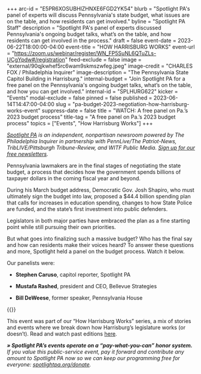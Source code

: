 +++
arc-id = "E5PR6XOSUBHIZHNXE6FGD2YK54"
blurb = "Spotlight PA's panel of experts will discuss Pennsylvania's state budget, what issues are on the table, and how residents can get involved."
byline = "Spotlight PA Staff"
description = "Spotlight PA's panel of experts discussed Pennsylvania's ongoing budget talks, what’s on the table, and how residents can get involved in the process."
draft = false
event-date = 2023-06-22T18:00:00-04:00
event-title = "HOW HARRISBURG WORKS"
event-url = "https://zoom.us/webinar/register/WN_FP5SuNL6QTuZLs-UCgYpdw#/registration"
feed-exclude = false
image = "external/90qjkwhef5rc6wam9skmszwfeg.jpeg"
image-credit = "CHARLES FOX / Philadelphia Inquirer"
image-description = "The Pennsylvania State Capitol Building in Harrisburg."
internal-budget = "Join Spotlight PA for a free panel on the Pennsylvania's ongoing budget talks, what’s on the table, and how you can get involved."
internal-id = "SPLHURG622"
kicker = "Events"
modal-exclude = false
pinned = false
published = 2023-06-14T14:47:00-04:00
slug = "pa-budget-2023-negotiation-how-harrisburg-works-event"
suppress-date = false
title = "WATCH: A free panel on Pa.’s 2023 budget process"
title-tag = "A free panel on Pa.’s 2023 budget process"
topics = ["Events", "How Harrisburg Works"]
+++

<a href="https://www.spotlightpa.org/"><i>Spotlight PA</i></a><i> is an independent, nonpartisan newsroom powered by The Philadelphia Inquirer in partnership with PennLive/The Patriot-News, TribLIVE/Pittsburgh Tribune-Review, and WITF Public Media. </i><a href="https://www.spotlightpa.org/newsletters"><i>Sign up for our free newsletters</i></a><i>.</i>

Pennsylvania lawmakers are in the final stages of negotiating the state budget, a process that decides how the government spends billions of taxpayer dollars in the coming fiscal year and beyond.

During his March budget address, Democratic Gov. Josh Shapiro, who must ultimately sign the budget into law, proposed a $44.4 billion spending plan that calls for increases in education spending, changes to how State Police are funded, and the state’s first investment into public defenders.

Legislators in both major parties have embraced the plan as a fine starting point while still pursuing their own priorities.

But what goes into finalizing such a massive budget? Who has the final say and how can residents make their voices heard? To answer these questions and more, Spotlight held a panel on the budget process. Watch it below.

Our panelists were:

- <b>Stephen Caruso</b>, capitol reporter, Spotlight PA

- <b>Mustafa Rashed</b>, president and CEO, Bellevue Strategies

- <b>Bill DeWeese</b>, former speaker, Pennsylvania House

{{<youtube Dgbh2aTeo4E>}}

This event was part of our “How Harrisburg Works” series, a mix of stories and events where we break down how Harrisburg’s legislature works (or doesn’t). Read and watch past editions <a href="https://www.spotlightpa.org/topics/how-harrisburg-works/">here</a>.

<i><b>» Spotlight PA’s events operate on a “pay-what-you-can” honor system.</b></i><i> If you value this public-service event, pay it forward and contribute any amount to Spotlight PA now so we can keep our programming free for everyone: </i><a href="https://www.spotlightpa.org/donate"><i>spotlightpa.org/donate</i></a><i>.</i>
